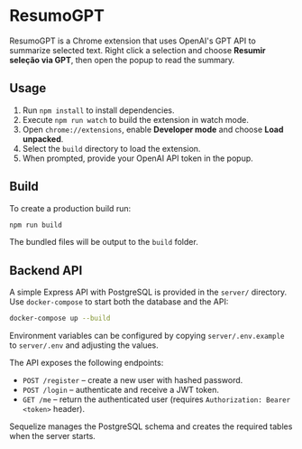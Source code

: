 # ResumoGPT

ResumoGPT is a Chrome extension that uses OpenAI's GPT API to summarize selected text. Right click a selection and choose **Resumir seleção via GPT**, then open the popup to read the summary.

## Usage

1. Run `npm install` to install dependencies.
2. Execute `npm run watch` to build the extension in watch mode.
3. Open `chrome://extensions`, enable **Developer mode** and choose **Load unpacked**.
4. Select the `build` directory to load the extension.
5. When prompted, provide your OpenAI API token in the popup.

## Build

To create a production build run:

```bash
npm run build
```

The bundled files will be output to the `build` folder.

## Backend API

A simple Express API with PostgreSQL is provided in the `server/` directory. Use `docker-compose` to start both the database and the API:

```bash
docker-compose up --build
```

Environment variables can be configured by copying `server/.env.example` to `server/.env` and adjusting the values.

The API exposes the following endpoints:

- `POST /register` – create a new user with hashed password.
- `POST /login` – authenticate and receive a JWT token.
- `GET /me` – return the authenticated user (requires `Authorization: Bearer <token>` header).

Sequelize manages the PostgreSQL schema and creates the required tables when the server starts.
